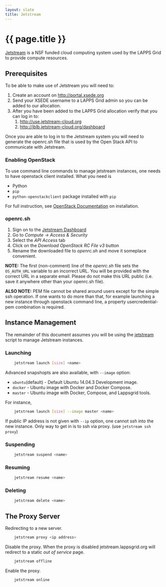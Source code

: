 ```yaml
---
layout: slate
title: Jetstream
---
```


# {{ page.title }}

[Jetstream](http://jetstream-cloud.org) is a NSF funded cloud computing system used by the LAPPS Grid to provide compute resources.

## Prerequisites

To be able to make use of Jetstream you will need to:

1. Create an account on http://portal.xsede.org
1. Send your XSEDE username to a LAPPS Grid admin so you can be added to our allocation.
1. After you have been added to the LAPPS Grid allocation verify that you can log in to:
    1. http://use.jetstream-cloud.org
    1. http://jblb.jetstream-cloud.org/dashboard

Once you are able to log in to the Jetstream system you will need to generate the openrc.sh file that is used by the Open Stack API to communicate with Jetstream.

### Enabling OpenStack 
To use command line commands to manage jetstream instances, one needs to have openstack client installed. What you need is

* Python
* `pip`
* `python-openstackclient` package installed with `pip`

For full instruction, see [OpenStack Documentation](http://docs.openstack.org/user-guide/common/cli-install-openstack-command-line-clients.html) on installation.

### openrc.sh

1. Sign on to the [Jetstream Dashboard](https://jblb.jetstream-cloud.org/dashboard)
1. Go to *Compute -> Access & Security*
1. Select the *API Access* tab
1. Click on the *Download OpenStack RC File v3* button
1. Rename the downloaded file to *openrc.sh* and move it someplace convenient.

**NOTE:** The first (non-comment) line of the *openrc.sh* file sets the `OS_AUTH_URL` variable to an incorrect URL.  You will be provided with the correct URL in a separate email.  Please do not make this URL public (i.e. save it anywhere other than your openrc.sh file).

**ALSO NOTE:** PEM file cannot be shared around users except for the simple ssh operation. If one wants to do more than that, for example launching a new instance through openstack command line, a property usercredential-pem combination is required. 

## Instance Management

The remainder of this document assumes you will be using the [jetstream](http://downloads.lappsgrid.org/scripts/jetstream) script to manage Jetstream instances.

### Launching

```bash
	jetstream launch [size] <name>
```
Advanced snapshopts are also available, with `--image` option: 

* `ubuntu`(default) - Default Ubuntu 14.04.3 Development image.
* `docker` - Ubuntu image with Docker and Docker Compose.
* `master` - Ubuntu image with Docker, Compose, and Lappsgrid tools.

For instance, 

```bash
	jetstream launch [size] --image master <name>
```
If public IP address is not given with `--ip` option, one cannot *ssh* into the new instance. Only way to get in is to ssh via proxy. (use `jetstream ssh proxy`) 

### Suspending

```bash
	jetstream suspend <name>
```

### Resuming

```bash
	jetstream resume <name>
```

### Deleting

```bash
	jetstream delete <name>
```

## The Proxy Server

Redirecting to a new server.

```bash
	jetstream proxy <ip address>
```

Disable the proxy. When the proxy is disabled jetstream.lappsgrid.org will redirect to a static *out of service* page.

```bash
	jetstream offline
```

Enable the proxy.  

```bash
	jetstream online
```

